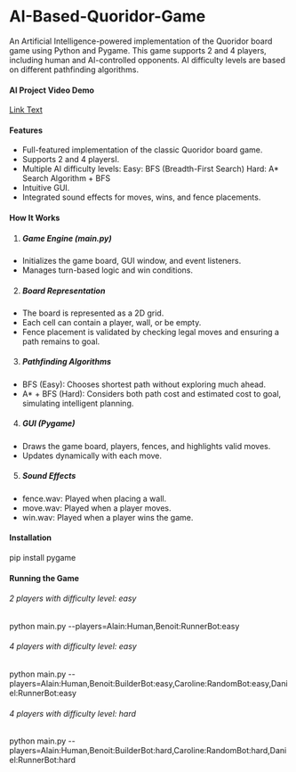# AI-Based-Quoridor-Game
An Artificial Intelligence-powered implementation of the Quoridor board game using Python and Pygame. This game supports 2 and 4 players, including human and AI-controlled opponents. AI difficulty levels are based on different pathfinding algorithms.

#### AI Project Video Demo
[Link Text]([https://github.com/username/repository](https://drive.google.com/file/d/1B1LBEiAZ91TOKkLZ95AXbCFne00hOj7C/view?usp=sharing))

#### Features
- Full-featured implementation of the classic Quoridor board game.
- Supports 2 and 4 playersI.
- Multiple AI difficulty levels:
Easy: BFS (Breadth-First Search)
Hard: A* Search Algorithm + BFS
- Intuitive GUI.
- Integrated sound effects for moves, wins, and fence placements.

#### How It Works
1. ##### Game Engine (main.py)
- Initializes the game board, GUI window, and event listeners.
- Manages turn-based logic and win conditions.
2. ##### Board Representation
- The board is represented as a 2D grid.
- Each cell can contain a player, wall, or be empty.
- Fence placement is validated by checking legal moves and ensuring a path remains to goal.
3. ##### Pathfinding Algorithms
- BFS (Easy): Chooses shortest path without exploring much ahead.
- A* + BFS (Hard): Considers both path cost and estimated cost to goal, simulating intelligent planning.
4. ##### GUI (Pygame)
- Draws the game board, players, fences, and highlights valid moves.
- Updates dynamically with each move.
5. ##### Sound Effects
- fence.wav: Played when placing a wall.
- move.wav: Played when a player moves.
- win.wav: Played when a player wins the game.

#### Installation
pip install pygame

#### Running the Game
###### 2 players with difficulty level: easy
python main.py --players=Alain:Human,Benoit:RunnerBot:easy   
###### 4 players with difficulty level: easy
python main.py --players=Alain:Human,Benoit:BuilderBot:easy,Caroline:RandomBot:easy,Daniel:RunnerBot:easy
###### 4 players with difficulty level: hard
python main.py --players=Alain:Human,Benoit:BuilderBot:hard,Caroline:RandomBot:hard,Daniel:RunnerBot:hard
